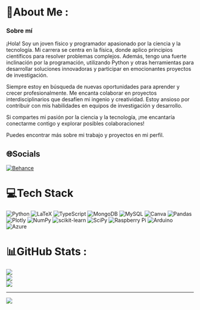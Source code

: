 # 💫About Me :
### Sobre mí

¡Hola! Soy un joven físico y programador apasionado por la ciencia y la tecnología. Mi carrera se centra en la física, donde aplico principios científicos para resolver problemas complejos. Además, tengo una fuerte inclinación por la programación, utilizando Python y otras herramientas para desarrollar soluciones innovadoras y participar en emocionantes proyectos de investigación.

Siempre estoy en búsqueda de nuevas oportunidades para aprender y crecer profesionalmente. Me encanta colaborar en proyectos interdisciplinarios que desafíen mi ingenio y creatividad. Estoy ansioso por contribuir con mis habilidades en equipos de investigación y desarrollo.

Si compartes mi pasión por la ciencia y la tecnología, ¡me encantaría conectarme contigo y explorar posibles colaboraciones!

Puedes encontrar más sobre mi trabajo y proyectos en mi perfil.

## 🌐Socials
[![Behance](https://img.shields.io/badge/Behance-1769ff?logo=behance&logoColor=white)](https://behance.net/Jeff) 

# 💻Tech Stack
![Python](https://img.shields.io/badge/python-3670A0?style=for-the-badge&logo=python&logoColor=ffdd54) ![LaTeX](https://img.shields.io/badge/latex-%23008080.svg?style=for-the-badge&logo=latex&logoColor=white) ![TypeScript](https://img.shields.io/badge/typescript-%23007ACC.svg?style=for-the-badge&logo=typescript&logoColor=white) ![MongoDB](https://img.shields.io/badge/MongoDB-%234ea94b.svg?style=for-the-badge&logo=mongodb&logoColor=white) ![MySQL](https://img.shields.io/badge/mysql-%2300f.svg?style=for-the-badge&logo=mysql&logoColor=white) ![Canva](https://img.shields.io/badge/Canva-%2300C4CC.svg?style=for-the-badge&logo=Canva&logoColor=white) ![Pandas](https://img.shields.io/badge/pandas-%23150458.svg?style=for-the-badge&logo=pandas&logoColor=white) ![Plotly](https://img.shields.io/badge/Plotly-%233F4F75.svg?style=for-the-badge&logo=plotly&logoColor=white) ![NumPy](https://img.shields.io/badge/numpy-%23013243.svg?style=for-the-badge&logo=numpy&logoColor=white) ![scikit-learn](https://img.shields.io/badge/scikit--learn-%23F7931E.svg?style=for-the-badge&logo=scikit-learn&logoColor=white) ![SciPy](https://img.shields.io/badge/SciPy-%230C55A5.svg?style=for-the-badge&logo=scipy&logoColor=%white) ![Raspberry Pi](https://img.shields.io/badge/-RaspberryPi-C51A4A?style=for-the-badge&logo=Raspberry-Pi) ![Arduino](https://img.shields.io/badge/-Arduino-00979D?style=for-the-badge&logo=Arduino&logoColor=white) ![Azure](https://img.shields.io/badge/azure-%230072C6.svg?style=for-the-badge&logo=azure-devops&logoColor=white)
# 📊GitHub Stats :
![](https://github-readme-stats.vercel.app/api?username=Jefusito&theme=vue-dark&hide_border=false&include_all_commits=false&count_private=false)<br/>
![](https://github-readme-streak-stats.herokuapp.com/?user=Jefusito&theme=vue-dark&hide_border=false)<br/>
![](https://github-readme-stats.vercel.app/api/top-langs/?username=Jefusito&theme=vue-dark&hide_border=false&include_all_commits=false&count_private=false&layout=compact)

---
[![](https://visitcount.itsvg.in/api?id=Jefusito&icon=1&color=0)](https://visitcount.itsvg.in)

